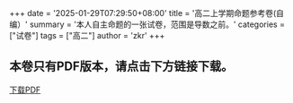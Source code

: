 +++
date = '2025-01-29T07:29:50+08:00'
title = '高二上学期命题参考卷(自编）'
summary = '本人自主命题的一张试卷，范围是导数之前。'
categories = ["试卷"]
tags = ["高二"]
author = 'zkr'
+++

## 本卷只有PDF版本，请点击下方链接下载。

<a href="https://www.hostize.com/zh/v/LFrAN8lPUB"> 下载PDF </a>
